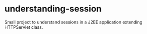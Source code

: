 # understanding-session

Small project to understand sessions in a J2EE application extending HTTPServlet class.

